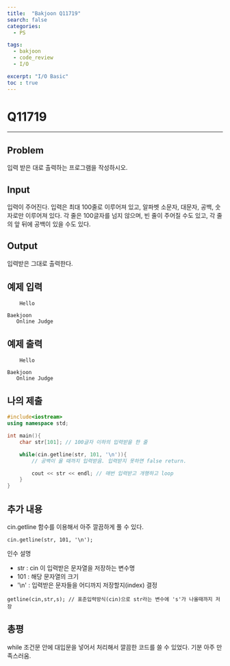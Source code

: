 ```yaml
---
title:  "Bakjoon Q11719"
search: false
categories: 
  - PS

tags:
  - bakjoon
  - code_review
  - I/O

excerpt: "I/O Basic"
toc : true
---
```

# __Q11719__
___

## Problem
입력 받은 대로 출력하는 프로그램을 작성하시오.

## Input
입력이 주어진다. 입력은 최대 100줄로 이루어져 있고, 알파벳 소문자, 대문자, 공백, 숫자로만 이루어져 있다. 각 줄은 100글자를 넘지 않으며, 빈 줄이 주어질 수도 있고, 각 줄의 앞 뒤에 공백이 있을 수도 있다.

## Output
입력받은 그대로 출력한다.

## 예제 입력
```
    Hello

Baekjoon     
   Online Judge    
```

## 예제 출력
```
    Hello

Baekjoon     
   Online Judge    
```

## 나의 제출
```cpp
#include<iostream>
using namespace std;

int main(){
    char str[101]; // 100글자 이하의 입력받을 한 줄

    while(cin.getline(str, 101, '\n')){ 
        // 공백이 올 때까지 입력받음. 입력받지 못하면 false return.

        cout << str << endl; // 매번 입력받고 개행하고 loop
    }
}
```
## 추가 내용
cin.getline 함수를 이용해서 아주 깔끔하게 풀 수 있다. 
``` 
cin.getline(str, 101, '\n');
```
인수 설명  
- str : cin 이 입력받은 문자열을 저장하는 변수명  
- 101 : 해당 문자열의 크기  
- '\n' : 입력받은 문자들을 어디까지 저장할지(index) 결정  
```
getline(cin,str,s); // 표준입력방식(cin)으로 str라는 변수에 's'가 나올때까지 저장 
```

## 총평
while 조건문 안에 대입문을 넣어서 처리해서 깔끔한 코드를 쓸 수 있었다. 기분 아주 만족스러움.
